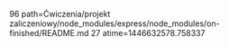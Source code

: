96 path=Ćwiczenia/projekt zaliczeniowy/node_modules/express/node_modules/on-finished/README.md
27 atime=1446632578.758337
